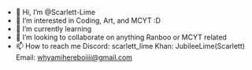 - 👋 Hi, I’m @Scarlett-Lime
- 👀 I’m interested in Coding, Art, and MCYT :D
- 🌱 I’m currently learning 
- 💞️ I’m looking to collaborate on anything Ranboo or MCYT related 
- 📫 How to reach me Discord: scarlett_lime  Khan: JubileeLime(Scarlett)  Email: whyamihereboiiii@gmail.com

<!---
Scarlett-Lime/Scarlett-Lime is a ✨ special ✨ repository because its `README.md` (this file) appears on your GitHub profile.
You can click the Preview link to take a look at your changes.
--->
